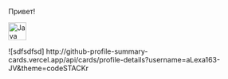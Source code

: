 Привет!<p align="left">
<a href="https://www.oracle.com/java/" target="_blank" rel="noreferrer"><img src="https://raw.githubusercontent.com/danielcranney/readme-generator/main/public/icons/skills/java-colored.svg" width="36" height="36" alt="Java" /></a>
</p>
![sdfsdfsd]
http://github-profile-summary-cards.vercel.app/api/cards/profile-details?username=aLexa163-JV&theme=codeSTACKr

